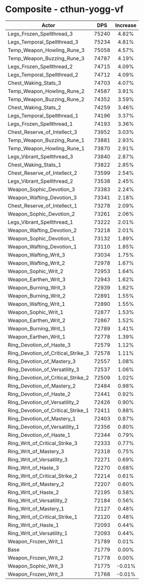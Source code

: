# Composite - cthun-yogg-vf
| Actor | DPS | Increase |
|---|:---:|:---:|
|Legs_Frozen_Spellthread_3|75240|4.82%|
|Legs_Temporal_Spellthread_3|75234|4.81%|
|Temp_Weapon_Howling_Rune_3|75058|4.57%|
|Temp_Weapon_Buzzing_Rune_3|74787|4.19%|
|Legs_Frozen_Spellthread_2|74715|4.09%|
|Legs_Temporal_Spellthread_2|74712|4.09%|
|Chest_Waking_Stats_3|74703|4.07%|
|Temp_Weapon_Howling_Rune_2|74587|3.91%|
|Temp_Weapon_Buzzing_Rune_2|74352|3.59%|
|Chest_Waking_Stats_2|74259|3.46%|
|Legs_Temporal_Spellthread_1|74196|3.37%|
|Legs_Frozen_Spellthread_1|74193|3.36%|
|Chest_Reserve_of_Intellect_3|73952|3.03%|
|Temp_Weapon_Buzzing_Rune_1|73881|2.93%|
|Temp_Weapon_Howling_Rune_1|73870|2.91%|
|Legs_Vibrant_Spellthread_3|73840|2.87%|
|Chest_Waking_Stats_1|73822|2.85%|
|Chest_Reserve_of_Intellect_2|73599|2.54%|
|Legs_Vibrant_Spellthread_2|73538|2.45%|
|Weapon_Sophic_Devotion_3|73383|2.24%|
|Weapon_Wafting_Devotion_3|73341|2.18%|
|Chest_Reserve_of_Intellect_1|73278|2.09%|
|Weapon_Sophic_Devotion_2|73261|2.06%|
|Legs_Vibrant_Spellthread_1|73222|2.01%|
|Weapon_Wafting_Devotion_2|73218|2.01%|
|Weapon_Sophic_Devotion_1|73132|1.89%|
|Weapon_Wafting_Devotion_1|73110|1.85%|
|Weapon_Wafting_Writ_3|73034|1.75%|
|Weapon_Wafting_Writ_2|72978|1.67%|
|Weapon_Sophic_Writ_2|72953|1.64%|
|Weapon_Earthen_Writ_3|72943|1.62%|
|Weapon_Burning_Writ_3|72939|1.62%|
|Weapon_Burning_Writ_2|72891|1.55%|
|Weapon_Wafting_Writ_1|72890|1.55%|
|Weapon_Sophic_Writ_1|72877|1.53%|
|Weapon_Earthen_Writ_2|72867|1.52%|
|Weapon_Burning_Writ_1|72789|1.41%|
|Weapon_Earthen_Writ_1|72778|1.39%|
|Ring_Devotion_of_Haste_3|72579|1.12%|
|Ring_Devotion_of_Critical_Strike_3|72578|1.11%|
|Ring_Devotion_of_Mastery_3|72557|1.08%|
|Ring_Devotion_of_Versatility_3|72537|1.06%|
|Ring_Devotion_of_Critical_Strike_2|72509|1.02%|
|Ring_Devotion_of_Mastery_2|72484|0.98%|
|Ring_Devotion_of_Haste_2|72441|0.92%|
|Ring_Devotion_of_Versatility_2|72426|0.90%|
|Ring_Devotion_of_Critical_Strike_1|72411|0.88%|
|Ring_Devotion_of_Mastery_1|72403|0.87%|
|Ring_Devotion_of_Versatility_1|72356|0.80%|
|Ring_Devotion_of_Haste_1|72344|0.79%|
|Ring_Writ_of_Critical_Strike_3|72333|0.77%|
|Ring_Writ_of_Mastery_3|72318|0.75%|
|Ring_Writ_of_Versatility_3|72271|0.69%|
|Ring_Writ_of_Haste_3|72270|0.68%|
|Ring_Writ_of_Critical_Strike_2|72214|0.61%|
|Ring_Writ_of_Mastery_2|72207|0.60%|
|Ring_Writ_of_Haste_2|72195|0.58%|
|Ring_Writ_of_Versatility_2|72184|0.56%|
|Ring_Writ_of_Mastery_1|72127|0.48%|
|Ring_Writ_of_Critical_Strike_1|72120|0.48%|
|Ring_Writ_of_Haste_1|72093|0.44%|
|Ring_Writ_of_Versatility_1|72093|0.44%|
|Weapon_Frozen_Writ_1|71789|0.01%|
|Base|71779|0.00%|
|Weapon_Frozen_Writ_2|71778|0.00%|
|Weapon_Sophic_Writ_3|71775|-0.01%|
|Weapon_Frozen_Writ_3|71768|-0.01%|
